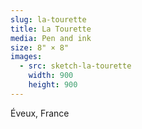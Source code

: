```yaml
---
slug: la-tourette
title: La Tourette
media: Pen and ink
size: 8" × 8"
images:
  - src: sketch-la-tourette
    width: 900
    height: 900
---
```

Éveux, France
